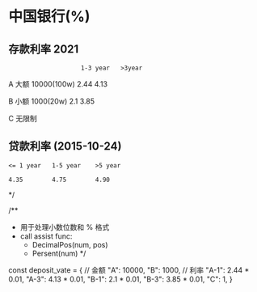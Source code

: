 
#   中国银行(%) 

## 存款利率 2021

                        1-3 year   >3year
A 大额    10000(100w)  	2.44	4.13

B 小额    1000(20w)	    2.1	    3.85

C   无限制



## 贷款利率    (2015-10-24)

    <= 1 year	1-5 year	>5 year

    4.35		4.75		4.90

 */

/** 
 * 用于处理小数位数和 % 格式
 * call assist func:
    - DecimalPos(num, pos)
    - Persent(num)
*/

const deposit_vate = {
    // 金额
    "A": 10000,
    "B": 1000,
    // 利率
    "A-1": 2.44 * 0.01,
    "A-3": 4.13 * 0.01,
    "B-1": 2.1 * 0.01,
    "B-3": 3.85 * 0.01,
    "C": 1,
}